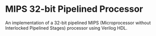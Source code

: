 # MIPS 32-bit Pipelined Processor

An implementation of a 32-bit pipelined MIPS (Microprocessor without Interlocked Pipelined Stages) processor using Verilog HDL.
